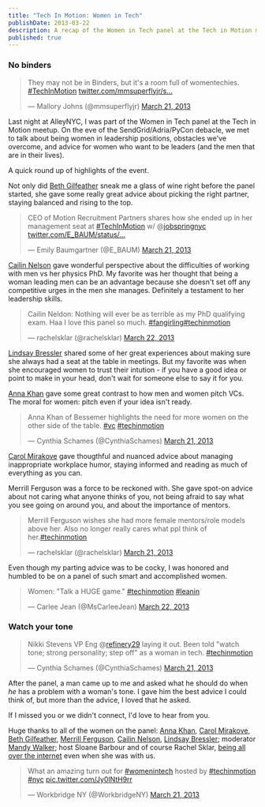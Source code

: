 ```yaml
---
title: "Tech In Motion: Women in Tech"
publishDate: 2013-03-22 
description: A recap of the Women in Tech panel at the Tech in Motion meetup.
published: true
---
```


### No binders
<blockquote class="twitter-tweet"><p>They may not be in Binders, but it's a room full of womentechies. <a href="https://twitter.com/search/%23TechInMotion">#TechInMotion</a> <a href="http://t.co/IoD3gEeZto" title="http://twitter.com/mmsuperflyjr/status/314880189857423360/photo/1">twitter.com/mmsuperflyjr/s…</a></p>&mdash; Mallory Johns (@mmsuperflyjr) <a href="https://twitter.com/mmsuperflyjr/status/314880189857423360">March 21, 2013</a></blockquote>
<script async src="//platform.twitter.com/widgets.js" charset="utf-8"></script>

Last night at AlleyNYC, I was part of the Women in Tech panel at the Tech in Motion meetup. On the eve of the SendGrid/Adria/PyCon debacle, we met to talk about being women in leadership positions, obstacles we've overcome, and advice for women who want to be leaders (and the  men that are in their lives).

A quick round up of highlights of the event.



Not only did [Beth Gilfeather][] sneak me a glass of wine right before the panel started, she gave some really great advice about picking the right partner, staying balanced and rising to the top.

<blockquote class="twitter-tweet"><p>CEO of Motion Recruitment Partners shares how she ended up in her management seat at <a href="https://twitter.com/search/%23TechInMotion">#TechInMotion</a> w/ @<a href="https://twitter.com/jobspringnyc">jobspringnyc</a> <a href="http://t.co/qHU3rUdTy0" title="http://twitter.com/E_BAUM/status/314885986553327616/photo/1">twitter.com/E_BAUM/status/…</a></p>&mdash; Emily Baumgartner (@E_BAUM) <a href="https://twitter.com/E_BAUM/status/314885986553327616">March 21, 2013</a></blockquote>
<script async src="//platform.twitter.com/widgets.js" charset="utf-8"></script>

[Cailin Nelson][] gave wonderful perspective about the difficulties of working with men vs her physics PhD.  My favorite was her thought that being a woman leading men can be an advantage because she doesn't set off any competitive urges in the men she manages.  Definitely a testament to her leadership skills.

<blockquote class="twitter-tweet"><p>Cailin Neldon: Nothing will ever be as terrible as my PhD qualifying exam. Haa I love this panel so much. <a href="https://twitter.com/search/%23fangirling">#fangirling</a><a href="https://twitter.com/search/%23techinmotion">#techinmotion</a></p>&mdash; rachelsklar (@rachelsklar) <a href="https://twitter.com/rachelsklar/status/314889532262715393">March 22, 2013</a></blockquote>
<script async src="//platform.twitter.com/widgets.js" charset="utf-8"></script>


[Lindsay Bressler][] shared some of her great experiences about making sure she always had a seat at the table in meetings.  But my favorite was when she encouraged women to trust their intution - if you have a good idea or point to make in your head, don't wait for someone else to say it for you.

[Anna Khan][] gave some great contrast to how men and women pitch VCs.  The moral for women: pitch even if your idea isn't ready.

<blockquote class="twitter-tweet" lang="en"><p lang="en" dir="ltr">Anna Khan of Bessemer highlights the need for more women on the other side of the table. &#10;<a href="https://twitter.com/hashtag/vc?src=hash">#vc</a> <a href="https://twitter.com/hashtag/techinmotion?src=hash">#techinmotion</a></p>&mdash; Cynthia Schames (@CynthiaSchames) <a href="https://twitter.com/CynthiaSchames/status/314884887125581824">March 21, 2013</a></blockquote>
<script async src="//platform.twitter.com/widgets.js" charset="utf-8"></script>


[Carol Mirakove][] gave thougthful and nuanced advice about managing inappropriate workplace humor, staying informed and reading as much of everything as you can.

Merrill Ferguson was a force to be reckoned with.  She gave spot-on advice about not caring what anyone thinks of you, not being afraid to say what you see going on around you, and about the importance of mentors.

<blockquote class="twitter-tweet"><p>Merrill Ferguson wishes she had more female mentors/role models above her. Also no longer really cares what ppl think of her.<a href="https://twitter.com/search/%23techinmotion">#techinmotion</a></p>&mdash; rachelsklar (@rachelsklar) <a href="https://twitter.com/rachelsklar/status/314887717567750144">March 21, 2013</a></blockquote>
<script async src="//platform.twitter.com/widgets.js" charset="utf-8"></script>




Even though my parting advice was to be cocky, I was honored and humbled to be on a panel of such smart and accomplished women.

<blockquote class="twitter-tweet"><p>Women: "Talk a HUGE game." <a href="https://twitter.com/search/%23techinmotion">#techinmotion</a> <a href="https://twitter.com/search/%23leanin">#leanin</a></p>&mdash; Carlee Jean (@MsCarleeJean) <a href="https://twitter.com/MsCarleeJean/status/314895838386204673">March 22, 2013</a></blockquote>
<script async src="//platform.twitter.com/widgets.js" charset="utf-8"></script>



### Watch your tone

<blockquote class="twitter-tweet"><p>Nikki Stevens VP Eng @<a href="https://twitter.com/refinery29">refinery29</a> laying it out. Been told "watch tone; strong personality; step off" as a woman in tech. <a href="https://twitter.com/search/%23techinmotion">#techinmotion</a></p>&mdash; Cynthia Schames (@CynthiaSchames) <a href="https://twitter.com/CynthiaSchames/status/314883924692172800">March 21, 2013</a></blockquote>
<script async src="//platform.twitter.com/widgets.js" charset="utf-8"></script>

After the panel, a man came up to me and asked what he should do when *he* has a problem with a woman's tone. I gave him the best advice I could think of, but more than the advice, I loved that he asked.

If I missed you or we didn't connect, I'd love to hear from you.

Huge thanks to all of the women on the panel: [Anna Khan][], [Carol Mirakove][], [Beth Gilfeather][], [Merrill Ferguson][], [Cailin Nelson][], [Lindsay Bressler][]; moderator [Mandy Walker][]; host Sloane Barbour and of course Rachel Sklar, [being all over the internet][] even when she was with us.


<blockquote class="twitter-tweet" lang="en"><p lang="en" dir="ltr">What an amazing turn out for <a href="https://twitter.com/hashtag/womenintech?src=hash">#womenintech</a> hosted by <a href="https://twitter.com/hashtag/techinmotion?src=hash">#techinmotion</a> <a href="https://twitter.com/hashtag/nyc?src=hash">#nyc</a> <a href="http://t.co/Jy0lNtH9rr">pic.twitter.com/Jy0lNtH9rr</a></p>&mdash; Workbridge NY (@WorkbridgeNY) <a href="https://twitter.com/WorkbridgeNY/status/314887708201865216">March 21, 2013</a></blockquote>
<script async src="//platform.twitter.com/widgets.js" charset="utf-8"></script>

[Mandy Walker]: https://twitter.com/MandyIWalker
[being all over the internet]: https://vine.co/v/bDz0qMBWxmn
[Rachel Sklar]: https://twitter.com/rachelsklar
[Merrill Ferguson]: https://twitter.com/merrillbeth
[Beth Gilfeather]: https://twitter.com/bethgilfeather
[Anna Khan]: https://twitter.com/annarchyy
[Lindsay Bressler]: https://twitter.com/lindsaybressler
[Carol Mirakove]: http://www.twitter.com/carolmirakove
[Cailin Nelson]: http://www.linkedin.com/in/cailinanne
[Women in Tech]: http://www.meetup.com/techinmotionnyc/events/106731472/
